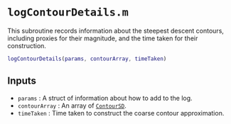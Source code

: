 # `logContourDetails.m`

This subroutine records information about the steepest descent contours, including proxies for their magnitude, and the time taken for their construction.

```matlab
logContourDetails(params, contourArray, timeTaken)
```

## Inputs

* `params` : A struct of information about how to add to the log.
* `contourArray` : An array of [`ContourSD`](ContourSD.md).
* `timeTaken` : Time taken to construct the coarse contour approximation.